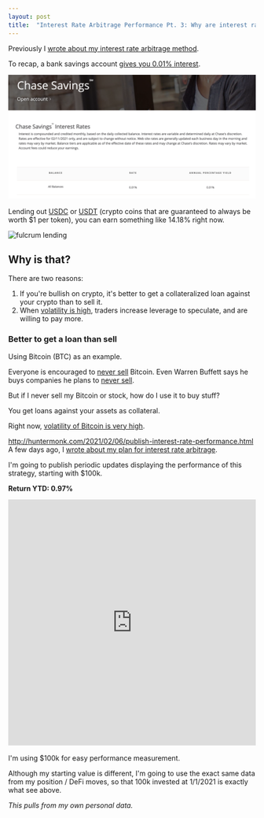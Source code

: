 ```yaml
---
layout: post
title:  "Interest Rate Arbitrage Performance Pt. 3: Why are interest rates so high? 🌴"
---
```


Previously I [wrote about my interest rate arbitrage method](http://huntermonk.com/2021/02/06/publish-interest-rate-performance.html).

To recap, a bank savings account [gives you 0.01% interest](https://www.chase.com/personal/savings/savings-account/interest-rates). 

![chase savings account](/img/interest/chase-savings.png)

Lending out [USDC](https://www.coinbase.com/usdc) or [USDT](https://tether.to/) (crypto coins that are guaranteed to always be worth $1 per token), you can earn something like 14.18% right now.

![fulcrum lending](/img/interest/fulcum-lending.png)

## Why is that?
There are two reasons:

1. If you're bullish on crypto, it's better to get a collateralized loan against your crypto than to sell it.
2. When [volatility is high](https://www.buybitcoinworldwide.com/volatility-index/), traders increase leverage to speculate, and are willing to pay more.

### Better to get a loan than sell
Using Bitcoin (BTC) as an example.

Everyone is encouraged to [never sell](https://twitter.com/GoingParabolic/status/1359238749062856704) Bitcoin. Even Warren Buffett says he buys companies he plans to [never sell](https://finance.yahoo.com/news/warren-buffett-only-reason-sell-174218068.html).

But if I never sell my Bitcoin or stock, how do I use it to buy stuff?

You get loans against your assets as collateral. 

Right now, [volatility of Bitcoin is very high](https://www.buybitcoinworldwide.com/volatility-index/).


http://huntermonk.com/2021/02/06/publish-interest-rate-performance.html
A few days ago, I [wrote about my plan for interest rate arbitrage](http://huntermonk.com/2021/02/02/interest-rate-arbitrage.html).

I'm going to publish periodic updates displaying the performance of this strategy, starting with $100k. 

**Return YTD: 0.97%**
<iframe style="width:100%; height:500px;overflow:auto;" seamless frameborder="0" scrolling="no" src="https://docs.google.com/spreadsheets/d/e/2PACX-1vRiArTPWjmdPDlAkzOQw-7ArlXjgClUpbH5ZSYSdn2BvT-tnIMXfnZOYV87nXBTNR35qPV7R7VS9y_6/pubchart?oid=134674109&amp;format=interactive"></iframe>

I'm using $100k for easy performance measurement. 

Although my starting value is different, I'm going to use the exact same data from my position / DeFi moves, so that 100k invested at 1/1/2021 is exactly what see above.

_This pulls from my own personal data._
